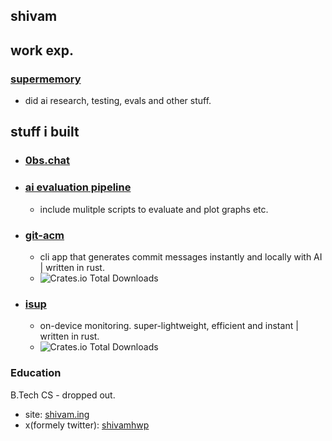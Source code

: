 ## shivam

## work exp.
### [supermemory](https://supermemory.ai)
- did ai research, testing, evals and other stuff.

## stuff i built

* ### [0bs.chat](https://github.com/0bs-chat/zerobs)

* ### [ai evaluation pipeline](https://github.com/shivamhwp/sm-evals)
  - include mulitple scripts to evaluate and plot graphs etc.

* ### [git-acm](https://git.new/git-acm) 

  - cli app that generates commit messages instantly and locally with AI | written in rust.
  - ![Crates.io Total Downloads](https://img.shields.io/crates/d/git-acm?labelColor=%23222&color=white)

* ### [isup](https://git.new/isup)

  - on-device monitoring. super-lightweight, efficient and instant | written in rust.
  - ![Crates.io Total Downloads](https://img.shields.io/crates/d/isup?labelColor=%23222&color=white)

### Education

B.Tech CS - dropped out.

- site: [shivam.ing](https://shivam.ing)
- x(formely twitter): [shivamhwp](https://twitter.com/shivamhwp)

